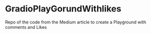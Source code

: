 # GradioPlayGorundWithlikes
Repo of the code from the Medium article to create a Playground with comments and Likes
